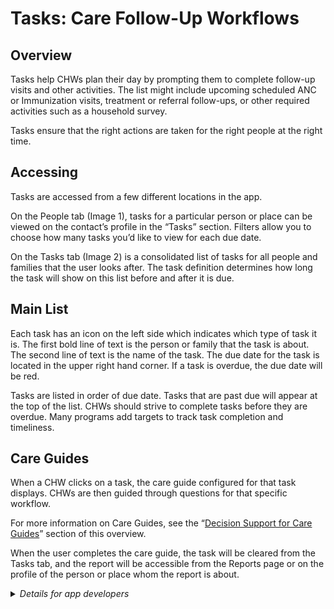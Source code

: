 # Tasks: Care Follow-Up Workflows

## Overview

Tasks help CHWs plan their day by prompting them to complete follow-up visits and other activities. The list might include upcoming scheduled ANC or Immunization visits, treatment or referral follow-ups, or other required activities such as a household survey. 

Tasks ensure that the right actions are taken for the right people at the right time.

## Accessing

Tasks are accessed from a few different locations in the app.

On the People tab (Image 1), tasks for a particular person or place can be viewed on the contact’s profile in the “Tasks” section. Filters allow you to choose how many tasks you’d like to view for each due date.

On the Tasks tab (Image 2) is a consolidated list of tasks for all people and families that the user looks after. The task definition determines how long the task will show on this list before and after it is due.

## Main List

Each task has an icon on the left side which indicates which type of task it is. The first bold line of text is the person or family that the task is about. The second line of text is the name of the task. The due date for the task is located in the upper right hand corner. If a task is overdue, the due date will be red.

Tasks are listed in order of due date. Tasks that are past due will appear at the top of the list. CHWs should strive to complete tasks before they are overdue. Many programs add targets to track task completion and timeliness.

## Care Guides

When a CHW clicks on a task, the care guide configured for that task displays. CHWs are then guided through questions for that specific workflow.

For more information on Care Guides, see the “[Decision Support for Care Guides]()” section of this overview. 

When the user completes the care guide, the task will be cleared from the Tasks tab, and the report will be accessible from the Reports page or on the profile of the person or place whom the report is about.

<details>
  <summary><em>Details for app developers</em></summary>

> **Defining Tasks**
> 
> Tasks are configured in the `tasks.js` file. This file is a JavaScript module which defines an array of objects conforming to the Task schema detailed below. When defining tasks, all the data about contacts on the device (both people and places) along with all their reports are available. Tasks are available only for users of type "restricted to their place". Tasks can pull in fields from reports and pass data as inputs to the form that opens when the task is selected, enabling richer user experiences.
> 
> | property | type | description | required |
> |---|---|---|---|
> | `name`| `string` | A unique identifier for the task. Used for querying task completeness. | yes, unique |
> | `icon` | `string` | The icon to show alongside the task. Should correspond with a value defined in `resources.json`. | no |
> | `title` | `translation key` | The title of the task (labeled above). | yes |
> | `appliesTo` | `'contacts'` or `'reports'` | Do you want to emit one task per report, or one task per contact? This attribute controls the behavior of other properties herein. | yes |
> | `appliesIf` | `function(contact, report)` | If `appliesTo: 'contacts'`, this function is invoked once per contact and `report` is undefined. If `appliesTo: 'reports'`, this function is invoked once per report. Return true if the task should appear for the given documents. | no |
> | `appliesToType` | `string[]` | Filters the contacts or reports for which `appliesIf` will be evaluated. If `appliesTo: 'reports'`, this is an array of form codes. If `appliesTo: 'contacts'`, this is an array of contact types. For example, `['person']` or `['clinic', 'health_center']`. For example, `['pregnancy']` or `['P', 'pregnancy']`. | no |
> | `contactLabel` | `string` or `function(contact, report)` | Controls the label describing the subject of the task. Defaults to the name of the contact (`contact.contact.name`). | no |
> | `resolvedIf` | `function(contact, report, event, dueDate)` | Return true to mark the task as "resolved". A resolved task uses memory on the phone, but is not displayed. | yes |
> | `events` | `object[]` | An event is used to specify the timing of the task. | yes |
> | `events[n].id` | `string` | A descriptive identifier. Used for querying task completeness. | yes, unique |
> | `events[n].days` | `integer` | Number of days after the doc's `reported_date` that the event is due | yes, if `dueDate` is not set |
> | `events[n].dueDate` | `function(event, contact, report)` | Returns a `Date` object for the day when this event is due. | yes, if `days` is not set |
> | `events[n].start` | `integer` | Number of days to show the task before it is due. | yes |
> | `events[n].end` | `integer` | Number of days to show the task after it is due. | yes |
> | `actions` | `object[]` | The actions (forms) that a user can access after clicking on a task. If you put multiple forms here, the user will see a task summary screen where they can select which action they would like to complete. | yes |
> | `actions[n].type` | `'report'` or `'contact'` | When `'report'`, the action opens the given form. When `'contact'`, the action redirects to a contact's profile page. Defaults to 'report'. | no |
> | `actions[n].form` | `string` | The code of the form that should open when you select the action. | yes |
> | `actions[n].label`| `translation key` | The label that should appear on the task summary screen if multiple actions are present. | no |
> | `actions[n].modifyContent`| `function (content, contact, report)` | Set the values on the content object to control the data which will be passed as `inputs` to the form which opens when the action is selected. | no |
> | `priority` | `object` or `function(contact, report)` returning object of same schema | Controls the "high risk" line seen above. | no |
> | `priority.level` | `high` or `medium` | Tasks that are `high` will display a high risk icon with the task. Default: `medium`. | no |
> | `priority.label` | `translation key` | Text shown with the task associated to the risk level. | no |
> 
> To build your tasks into your app, you must compile them into app-settings, then upload them to your instance.
> `medic-conf --local compile-app-settings backup-app-settings upload-app-settings`
</details>